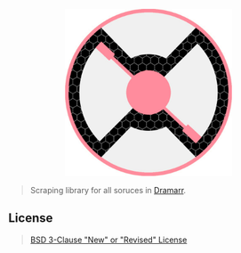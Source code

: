 <p align="center"><img src="https://github.com/Dramarr/Resources/blob/master/Images/logo.jpg?raw=true" width="300px;" height="300px" /></p>

> Scraping library for all soruces in [Dramarr](https://dramarr.com).

## License

> [BSD 3-Clause "New" or "Revised" License](https://github.com/Dramarr/Dramarr.Scrapers/blob/master/LICENSE)
